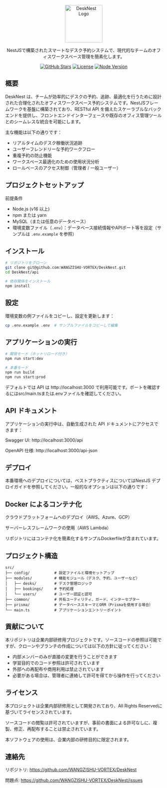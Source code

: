 <p align="center">
<a href="https://github.com/WANGZISHU-VORTEX/DeskNest" target="blank"><img src="https://nestjs.com/img/logo-small.svg" width="120" alt="DeskNest Logo" /></a>
</p>


<p align="center">NestJSで構築されたスマートなデスク予約システムで、現代的なチームのオフィスワークスペース管理を簡素化します。</p>

<p align="center">
<a href="https://github.com/WANGZISHU-VORTEX/DeskNest" target="_blank"><img src="https://img.shields.io/github/stars/WANGZISHU-VORTEX/DeskNest.svg?style=social" alt="GitHub Stars" /></a>
<a href="https://github.com/WANGZISHU-VORTEX/DeskNest/blob/main/LICENSE" target="_blank"><img src="https://img.shields.io/badge/license-All%20Rights%20Reserved-red.svg" alt="License" /></a>
<a href="https://nodejs.org" target="_blank"><img src="https://img.shields.io/node/v/@nestjs/core.svg" alt="Node Version" /></a>
</p>

## 概要

DeskNest は、チームが効率的にデスクの予約、追跡、最適化を行うために設計された合理化されたオフィスワークスペース予約システムです。NestJSフレームワークを基盤に構築されており、RESTful API を備えたスケーラブルなバックエンドを提供し、フロントエンドインターフェースや既存のオフィス管理ツールとのシームレスな統合を可能にします。

主な機能は以下の通りです：

- リアルタイムのデスク稼働状況追跡
- ユーザーフレンドリーな予約ワークフロー
- 重複予約の防止機能
- ワークスペース最適化のための使用状況分析
- ロールベースのアクセス制御（管理者 / 一般ユーザー）

## プロジェクトセットアップ

前提条件

- Node.js (v16 以上)
- npm または yarn
- MySQL（または任意のデータベース）
- 環境変数ファイル（`.env`）：データベース接続情報やAPIポート等を設定（サンプルは `.env.example` を参照）

## インストール

```bash
# リポジトリをクローン
git clone git@github.com:WANGZISHU-VORTEX/DeskNest.git
cd DeskNest/api

# 依存関係をインストール
npm install
```

## 設定

環境変数の例ファイルをコピーし、設定を更新します：

```bash
cp .env.example .env  # サンプルファイルをコピーして編集
```

## アプリケーションの実行

```bash
# 開発モード（ホットリロード付き）
npm run start:dev

# 本番モード
npm run build
npm run start:prod
```

デフォルトでは API は http://localhost:3000 で利用可能です。ポートを確認するにはsrc/main.tsまたは.envファイルを確認してください。

## API ドキュメント

アプリケーションの実行中は、自動生成された API ドキュメントにアクセスできます：

Swagger UI: http://localhost:3000/api

OpenAPI 仕様: http://localhost:3000/api-json

## デプロイ

本番環境へのデプロイについては、ベストプラクティスについてはNestJS デプロイガイドを参照してください。一般的なオプションは以下の通りです：

## Docker によるコンテナ化

クラウドプラットフォームへのデプロイ（AWS、Azure、GCP）

サーバーレスフレームワークの使用（AWS Lambda）

リポジトリにはコンテナ化を簡素化するサンプルDockerfileが含まれています。

## プロジェクト構造

```
src/
├── config/           # 設定ファイルと環境セットアップ
├── modules/          # 機能モジュール（デスク、予約、ユーザーなど）
│   ├── desks/        # デスク管理ロジック
│   ├── bookings/     # 予約処理
│   └── users/        # ユーザー認証と認可
├── common/           # 共有ユーティリティ、ガード、インターセプター
├── prisma/           # データベーススキーマとORM（Prismaを使用する場合）
└── main.ts           # アプリケーションエントリーポイント
```

## 貢献について

本リポジトリは企業内部研修用プロジェクトです。ソースコードの参照は可能ですが、クローンやブランチの作成については以下の方針に従ってください：

- 内部メンバーのみが直接の変更を行うことができます
- 学習目的でのコード参照は許可されています
- 外部への再配布や商用利用は禁止されています
- 必要がある場合は、管理者に連絡して許可を得てから操作を行ってください

## ライセンス

本プロジェクトは企業内部研修用として開発されており、All Rights Reservedに基づいてライセンスされています。

ソースコードの閲覧は許可されていますが、事前の書面による許可なしに、複製、修正、再配布することは禁止されています。

本ソフトウェアの使用は、企業内部の研修目的に限定されます。

## 連絡先

リポジトリ: https://github.com/WANGZISHU-VORTEX/DeskNest

問題点: https://github.com/WANGZISHU-VORTEX/DeskNest/issues